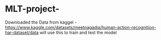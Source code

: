 # MLT-project-
Downloaded the  Data from kaggel -  https://www.kaggle.com/datasets/meetnagadia/human-action-recognition-har-dataset/data
will use this to train and test the model 
